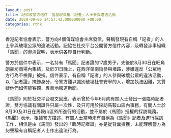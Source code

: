 ```yaml
---
layout: post
title: 記協收警方信件　指發現自稱「記者」人士參與違法活動
date: 2020-09-05 14:57:42.000000000 +08:00
categories: rthk
---
```


香港記者協會表示，警方向4個傳媒協會主席發信，聲稱發現有自稱「記者」的人士參與破壞公眾的違法活動。記協在社交平台公開警方信件內容，及轉發涉事組織「馬聞」的澄清聲明，表示供各界自行判斷。

警方於信件中表示，一名持有「馬聞」記者證的17歲男子，先後於8月30日在旺角朗豪坊商場內集結，及於31日晚上，在西洋菜南街參與堵路，涉嫌違反「公眾地方行為不檢罪」被捕。信件表示，有自稱「記者」的人參與破壞公眾的違法活動，以「記者證」掩飾身分，令警方難以識別破壞社會安寧的人，增加執法困難，又質疑他們如何能客觀、專業地報道新聞。

《馬聞》則於社交平台發文回應，表示曾於今年6月向有關人士發出一張臨時記者證，雙方協議有關證件只屬一次性，及只可用於採訪馬鞍山區內事務，有關人士於8月30及31日在馬鞍山區外所進行的活動，並不屬於《馬聞》授權的採訪職務。《馬聞》表示，根據警方描述，有關人士當時未有自稱為《馬聞》記者及進行採訪工作，相信是由《馬聞》發出的「臨時記者證」亦是從背囊搜獲，未能理解警方為何聲稱有自稱記者人士作出違法行為。

